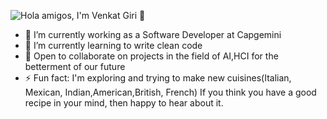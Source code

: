 ![Hola amigos, I'm Venkat Giri 👋](https://images.unsplash.com/photo-1518770660439-4636190af475?ixlib=rb-1.2.1&ixid=eyJhcHBfaWQiOjEyMDd9&auto=format&fit=crop&w=1500&q=80)

<!--
**A-Venkat-Giri/A-Venkat-Giri** is a ✨ _special_ ✨ repository because its `README.md` (this file) appears on your GitHub profile.

Here are some ideas to get you started:
-->

- 🔭 I’m currently working as a Software Developer at Capgemini
- 🌱 I’m currently learning to write clean code
- 👯 Open to collaborate on projects in the field of AI,HCI for the betterment of our future
- ⚡ Fun fact: I'm exploring and trying to make new cuisines(Italian, Mexican, Indian,American,British, French)
               If you think you have a good recipe in your mind, then happy to hear about it.
               

